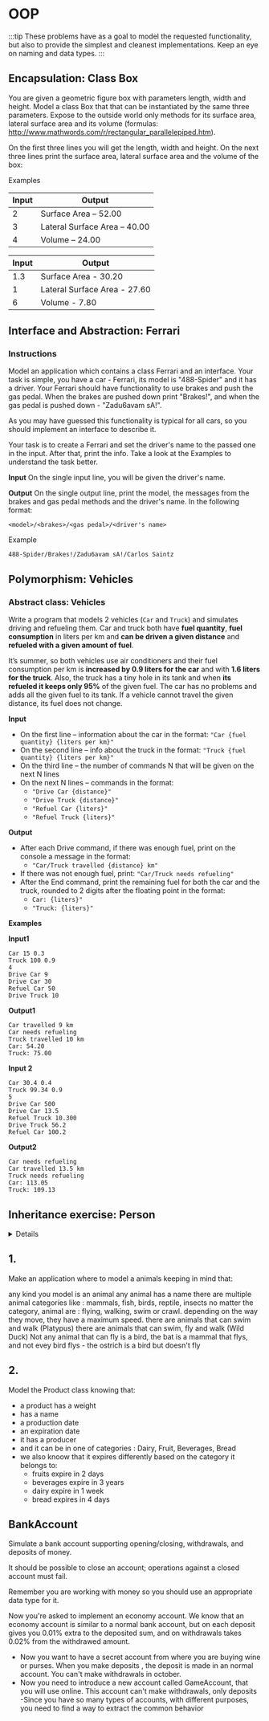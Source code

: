 # OOP

:::tip
These problems have as a goal to model the requested functionality, but also to provide the simplest and cleanest implementations. Keep an eye on naming and data types.
:::

##  Encapsulation:	Class Box

You are given a geometric figure box with parameters length, width and height. Model a class Box that that can be instantiated by the same three parameters. Expose to the outside world only methods for its surface area, lateral surface area and its volume (formulas: http://www.mathwords.com/r/rectangular_parallelepiped.htm).

On the first three lines you will get the length, width and height. On the next three lines print the surface area, lateral surface area and the volume of the box:

Examples

|Input	| Output |
|-------|--------|
|2      | Surface Area – 52.00 |
|3      |   Lateral Surface Area – 40.00 |
|4      |	Volume – 24.00 |

|Input	| Output |
|-------|--------|
|1.3   | Surface Area - 30.20 |
|1     | Lateral Surface Area - 27.60 |
|6	   | Volume - 7.80 |

## Interface and Abstraction: Ferrari

### Instructions
Model an application which contains a class Ferrari and an interface. 
Your task is simple, you have a car - Ferrari, its model is "488-Spider" and it has a driver. Your Ferrari should have functionality to use brakes and push the gas pedal. When the brakes are pushed down print "Brakes!", and when the gas pedal is pushed down - "Zadu6avam sA!". 

As you may have guessed this functionality is typical for all cars, so you should implement an interface to describe it. 

Your task is to create a Ferrari and set the driver's name to the passed one in the input. After that, print the info. Take a look at the Examples to understand the task better.

**Input**
On the single input line, you will be given the driver's name.

**Output**
On the single output line, print the model, the messages from the brakes and gas pedal methods and the driver's name. In the following format:
```
<model>/<brakes>/<gas pedal>/<driver's name>
```
Example
```
488-Spider/Brakes!/Zadu6avam sA!/Carlos Saintz
```


## Polymorphism: Vehicles

### Abstract class: Vehicles

Write a program that models 2 vehicles (`Car` and `Truck`) and simulates driving and refueling them. Car and truck both have **fuel quantity**, **fuel consumption** in liters per km and **can be driven a given distance** and **refueled with a given amount of fuel**. 

It’s summer, so both vehicles use air conditioners and their fuel consumption per km is **increased by 0.9 liters for the car** and with **1.6 liters for the truck**. Also, the truck has a tiny hole in its tank and when **its refueled it keeps only 95%** of the given fuel. The car has no problems and adds all the given fuel to its tank. If a vehicle cannot travel the given distance, its fuel does not change.

**Input**
* On the first line – information about the car in the format: `"Car {fuel quantity} {liters per km}"`
* On the second line – info about the truck in the format: `"Truck {fuel quantity} {liters per km}"`
* On the third line – the number of commands N that will be given on the next N lines
* On the next N lines – commands in the format:
    * `"Drive Car {distance}"`
    * `"Drive Truck {distance}"`
    * `"Refuel Car {liters}"`
    * `"Refuel Truck {liters}"`


**Output**
* After each Drive command, if there was enough fuel, print on the console a message in the format:
  * `"Car/Truck travelled {distance} km" `  
* If there was not enough fuel, print: `"Car/Truck needs refueling"`
* After the End command, print the remaining fuel for both the car and the truck, rounded to 2 digits after the floating point in the format:
  * `Car: {liters}" `
  * `"Truck: {liters}"`


**Examples**

**Input1**
```
Car 15 0.3
Truck 100 0.9
4
Drive Car 9
Drive Car 30
Refuel Car 50
Drive Truck 10
```

**Output1**
```
Car travelled 9 km
Car needs refueling
Truck travelled 10 km
Car: 54.20
Truck: 75.00
```

**Input 2**
```
Car 30.4 0.4
Truck 99.34 0.9
5
Drive Car 500
Drive Car 13.5
Refuel Truck 10.300
Drive Truck 56.2
Refuel Car 100.2
```

**Output2**
```
Car needs refueling
Car travelled 13.5 km
Truck needs refueling
Car: 113.05
Truck: 109.13
```

## Inheritance exercise: Person
<details>
You are asked to model an application for storing data about people. You should be able to have a person and a child. The child is derived of the person. Your task is to model the application. The only constraints are:
-	People should not be able to have negative age
-	Children should not be able to have age more than 15.

* Person – represents the base class by which all others are implemented
* Child - represents a class which is derived by the Person.

Note
Your class’s names MUST be the same as the names shown above!!!
Sample Main()
```csharp
static void Main()
{
    string name = Console.ReadLine();
    int age = int.Parse(Console.ReadLine());

    try
    {
        Child child = new Child(name, age);
        Console.WriteLine(child);
    }
    catch (ArgumentException ae)
    {
        Console.WriteLine(ae.Message);
    }
}
```

Create a new empty class and name it Person. Set its access modifier to public so it can be instantiated from any project. Every person has a name, and age.
Sample Code
```csharp
public class Person
{
   // 1. Add Fields

   // 2. Add Constructor

   // 3. Add Properties

   // 4. Add Methods
}
```
Step 2 – Define the fields
Define a field for each property the class should have (e.g. Name, Age) 
Step 3 - Define the Properties of a Person
Define the Name and Age properties of a Person. Ensure that they can only be changed by the class itself or its descendants (pick the most appropriate access modifier). 
Sample Code
```csharp
public virtual string Name
{
    get
    {
        //TODO
    }
    set
    {
        //TODO
    }
}

public virtual int Age
{
    get
    {
        //TODO
    }
    set
    {
        //TODO
    }
}
```
Step 4 - Define a Constructor
Define a constructor that accepts name and age.
Sample Code
```csharp
public Person(string name, int age)
{
    this.Name = name;
    this.Age = age;
}
```
Step 5 - Perform Validations
After you have created a field for each property (e.g. Name and Age). Next step is to perform validations for each one. The getter should return the corresponding field’s value and the setter should validate the input data before setting it. Do this for each property.
Sample Code
```csharp
public virtual int Age
{
    get
    {
         return this.age;
    }
    set
    {
        if (value < 0)
        {
            throw new ArgumentException("Age must be positive!");
        }

        //TODO set field age with value
    }
}
```
Constraints
•	If the age of a person is negative – exception’s message is: "Age must be positive!"
•	If the age of a child is bigger than 15 – exception’s message is: "Child's age must be less than 15!"
•	If the name of a child or a person is no longer than 3 symbols – exception’s message is: "Name's length should not be less than 3 symbols!"
Step 6 - Override ToString()
As you probably already know, all classes in C# inherit the Object class and therefore have all its public members (ToString(), Equals() and GetHashCode() methods). ToString() serves to return information about an instance as string. Let's override (change) its behavior for our Person class.
Sample Code
```csharp
public override string ToString()
{
    StringBuilder stringBuilder = new StringBuilder();
    stringBuilder.Append(String.Format("Name: {0}, Age: {1}",
                         this.Name,
                         this.Age));

    return stringBuilder.ToString();
}
```
And voila! If everything is correct, we can now create Person objects and display information about them.
Step 7 – Create a Child
Create a Child class that inherits Person and has the same constructor definition. However, do not copy the code from the Person class - reuse the Person class’s constructor.
Sample Code
```csharp
public Child(string name, int age)
    : base(name, age)
{
}
```
There is no need to rewrite the Name and Age properties since Child inherits Person and by default has them.

Step 8 – Validate the Child’s setter
Sample Code
```csharp
public override int Age
{
    get
    {
        return base.Age;
    }

    set
    {
        //TODO validate childs age
        base.Age = value;
    }
}
```
</details>

## 1.
Make an application where to model a animals keeping in mind that:

any kind you model is an animal
any animal has a name
there are multiple animal categories like : mammals, fish, birds, reptile, insects
no matter the category, animal are : flying, walking, swim or crawl.
depending on the way they move, they have a maximum speed.
there are animals that can swim and walk (Platypus)
there are animals that can swim, fly and walk (Wild Duck)
Not any animal that can fly is a bird, the bat is a mammal that flys, and not evey bird flys - the ostrich is a bird but doesn't fly

## 2. 

Model the Product class knowing that:

* a product has a weight
* has a name
* a production date
* an expiration date
* it has a producer
* and it can be in one of categories : Dairy, Fruit, Beverages, Bread
* we also knoow that it expires differently based on the category it belongs to:
    * fruits expire in 2 days
    * beverages expire in 3 years
    * dairy expire in 1 week
    * bread expires in 4 days

## BankAccount
Simulate a bank account supporting opening/closing, withdrawals, and deposits of money.

It should be possible to close an account; operations against a closed account must fail.

Remember you are working with money so you should use an appropriate data type for it.

Now you're asked to implement an economy account. We know that an economy account is similar to a normal bank account, but on each deposit gives you 0.01% extra to the deposited sum, and on withdrawals takes 0.02% from the withdrawed amount.

* Now you want to have a secret account from where you are buying wine or purses. When you make deposits , the deposit is made in an normal account. You can't make withdrawals in october.
* Now you need to introduce a new account called GameAccount, that you will use online. This account can't make withdrawals, only deposits
-Since you have so many types of accounts, with different purposes, you need to find a way to extract the common behavior